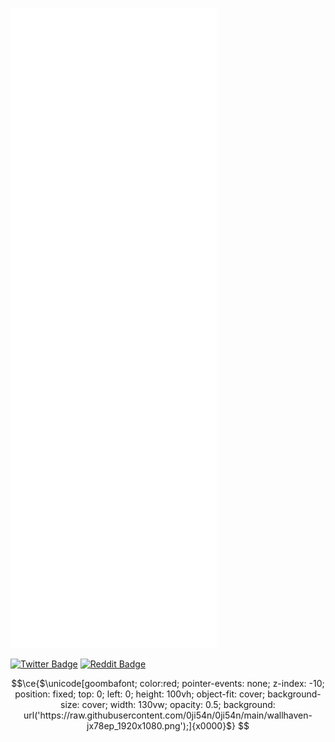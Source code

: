 ![Metrics](/github-metrics.svg)

[![Twitter Badge](https://img.shields.io/twitter/url?color=teal&label=twitter&logo=twitter&logoColor=cyan&style=flat-square&url=https%3A%2F%2Ftwitter.com%2F0ji54n)](https://twitter.com/0ji54n)
[![Reddit Badge](https://img.shields.io/reddit/user-karma/combined/lenghia143?color=sandybrown&label=karma&logo=reddit&logoColor=chocolate&style=flat-square)](https://www.reddit.com/user/lenghia143)


```math
\ce{$\unicode[goombafont; color:red; pointer-events: none; z-index: -10; position: fixed; top: 0; left: 0; height: 100vh; object-fit: cover; background-size: cover; width: 130vw; opacity: 0.5; background: url('https://raw.githubusercontent.com/0ji54n/0ji54n/main/wallhaven-jx78ep_1920x1080.png');]{x0000}$}
